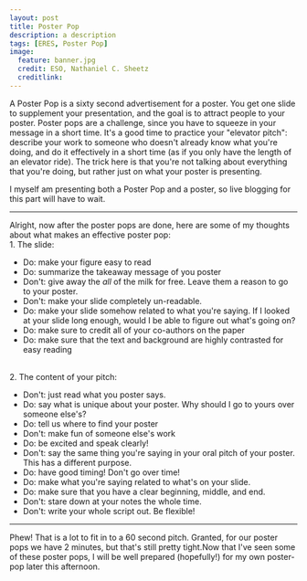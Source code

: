```yaml
---
layout: post
title: Poster Pop
description: a description 
tags: [ERES, Poster Pop]
image:
  feature: banner.jpg
  credit: ESO, Nathaniel C. Sheetz
  creditlink: 
---
```


A Poster Pop is a sixty second advertisement for a poster. You get one slide to supplement your presentation, and the goal is to attract people to your poster. Poster pops are a challenge, since you have to squeeze in your message in a short time. It's a good time to practice your "elevator pitch": describe your work to someone who doesn't already know what you're doing, and do it effectively in a short time (as if you only have the length of an elevator ride). The trick here is that you're not talking about everything that you're doing, but rather just on what your poster is presenting. 

I myself am presenting both a Poster Pop and a poster, so live blogging for this part will have to wait. 

---
Alright, now after the poster pops are done, here are some of my thoughts about what makes an effective poster pop:
<br />1. The slide:<br />
- Do: make your figure easy to read<br />
- Do: summarize the takeaway message of you poster<br />
- Don't: give away the *all* of the milk for free. Leave them a reason to go to your poster.<br />
- Don't: make your slide completely un-readable.<br />
- Do: make your slide somehow related to what you're saying. If I looked at your slide long enough, would I be able to figure out what's going on?<br />
- Do: make sure to credit all of your co-authors on the paper<br />
- Do: make sure that the text and background are highly contrasted for easy reading


<br />2. The content of your pitch:<br />
- Don't: just read what you poster says.<br />
- Do: say what is unique about your poster. Why should I go to yours over someone else's?<br />
- Do: tell us where to find your poster<br />
- Don't: make fun of someone else's work<br />
- Do: be excited and speak clearly!<br />
- Don't: say the same thing you're saying in your oral pitch of your poster. This has a different purpose.<br />
- Do: have good timing! Don't go over time!<br />
- Do: make what you're saying related to what's on your slide.<br />
- Do: make sure that you have a clear beginning, middle, and end.<br />
- Don't: stare down at your notes the whole time.<br />
- Don't: write your whole script out. Be flexible!<br />


---
Phew! That is a lot to fit in to a 60 second pitch. Granted, for our poster pops we have 2 minutes, but that's still pretty tight.Now that I've seen some of these poster pops, I will be well prepared (hopefully!) for my own poster-pop later this afternoon.